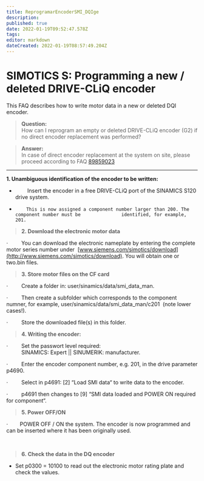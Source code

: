 ```yaml
---
title: ReprogramarEncoderSMI_DQIge
description: 
published: true
date: 2022-01-19T09:52:47.578Z
tags: 
editor: markdown
dateCreated: 2022-01-19T08:57:49.204Z
---
```


# **SIMOTICS S: Programming a new / deleted DRIVE-CLiQ encoder**

This FAQ describes how to write motor data in a new or deleted DQI encoder.

> **Question:**  
> How can I reprogram an empty or deleted DRIVE-CLiQ encoder (G2) if no direct encoder replacement was performed?

> **Answer:**  
> In case of direct encoder replacement at the system on site, please proceed according to FAQ [89859023](https://support.industry.siemens.com/cs/document/89859023/simotics-s-brief-instructions-%e2%80%93-replacing-an-drive-cliq-encoder-(generation-2)?lc=en-de) 


---


 **1\. Unambiguous identification of the encoder to be written:**

-         Insert the encoder in a free DRIVE-CLiQ port of the SINAMICS S120 drive system.
-         This is now assigned a component number larger than 200. The component number must be               identified, for example, 201.

> **2\. Download the electronic motor data**

·         You can download the electronic nameplate by entering the complete motor series number under  [www.siemens.com/simotics/download](http://www.siemens.com/simotics/download). You will obtain one or two.bin files.




> **3\. Store motor files on the CF card**

·         Create a folder in: user/sinamics/data/smi\_data\_man.

·         Then create a subfolder which corresponds to the component numner, for example, user/sinamics/data/smi\_data\_man/c201  (note lower cases!).

·         Store the downloaded file(s) in this folder.

> **4\. Writing the encoder:**

·         Set the passwort level required:  
          SINAMICS: Expert || SINUMERIK: manufacturer.

·         Enter the encoder component number, e.g. 201, in the drive parameter p4690.

·         Select in p4691: \[2\] “Load SMI data“ to write data to the encoder.

·         p4691 then changes to \[9\] “SMI data loaded and POWER ON required for component“.

> **5\. Power OFF/ON**

·        POWER OFF / ON the system. The encoder is now programmed and can be inserted where it has been originally used.  
  
 

> **6. Check the data in the DQ encoder**

-   Set p0300 = 10100 to read out the electronic motor rating plate and check the values.